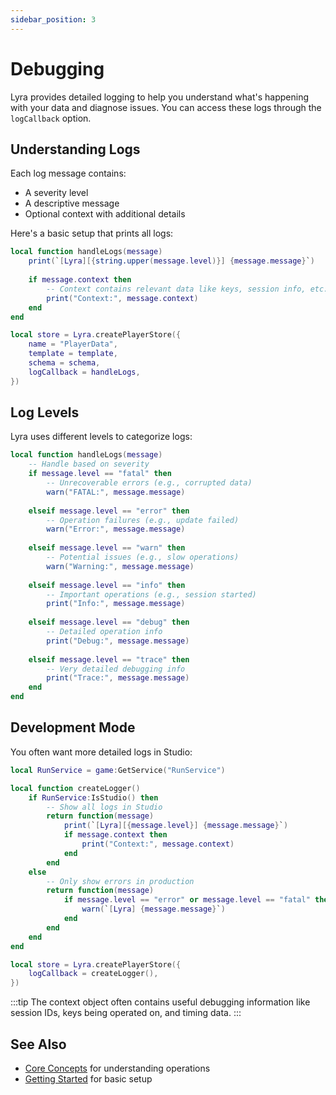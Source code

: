 ```yaml
---
sidebar_position: 3
---
```


# Debugging

Lyra provides detailed logging to help you understand what's happening with your data and diagnose issues. You can access these logs through the `logCallback` option.

## Understanding Logs

Each log message contains:
- A severity level
- A descriptive message
- Optional context with additional details

Here's a basic setup that prints all logs:

```lua
local function handleLogs(message)
    print(`[Lyra][{string.upper(message.level)}] {message.message}`)
    
    if message.context then
        -- Context contains relevant data like keys, session info, etc.
        print("Context:", message.context)
    end
end

local store = Lyra.createPlayerStore({
    name = "PlayerData",
    template = template,
    schema = schema,
    logCallback = handleLogs,
})
```

## Log Levels

Lyra uses different levels to categorize logs:

```lua
local function handleLogs(message)
    -- Handle based on severity
    if message.level == "fatal" then
        -- Unrecoverable errors (e.g., corrupted data)
        warn("FATAL:", message.message)
        
    elseif message.level == "error" then
        -- Operation failures (e.g., update failed)
        warn("Error:", message.message)
        
    elseif message.level == "warn" then
        -- Potential issues (e.g., slow operations)
        warn("Warning:", message.message)
        
    elseif message.level == "info" then
        -- Important operations (e.g., session started)
        print("Info:", message.message)
        
    elseif message.level == "debug" then
        -- Detailed operation info
        print("Debug:", message.message)
        
    elseif message.level == "trace" then
        -- Very detailed debugging info
        print("Trace:", message.message)
    end
end
```

## Development Mode

You often want more detailed logs in Studio:

```lua
local RunService = game:GetService("RunService")

local function createLogger()
    if RunService:IsStudio() then
        -- Show all logs in Studio
        return function(message)
            print(`[Lyra][{message.level}] {message.message}`)
            if message.context then
                print("Context:", message.context)
            end
        end
    else
        -- Only show errors in production
        return function(message)
            if message.level == "error" or message.level == "fatal" then
                warn(`[Lyra] {message.message}`)
            end
        end
    end
end

local store = Lyra.createPlayerStore({
    logCallback = createLogger(),
})
```

:::tip
The context object often contains useful debugging information like session IDs, keys being operated on, and timing data.
:::

## See Also

- [Core Concepts](../core-concepts.md) for understanding operations
- [Getting Started](../getting-started.md) for basic setup
